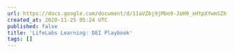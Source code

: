 ```yaml
---
url: https://docs.google.com/document/d/11aVZbj9jMbo9-JoH9_xHtpXYwmSZh-uhPXpNNzKVQRY/mobilebasic
created_at: 2020-11-25 05:24 UTC
published: false
title: 'LifeLabs Learning: DEI Playbook'
tags: []
---
```



